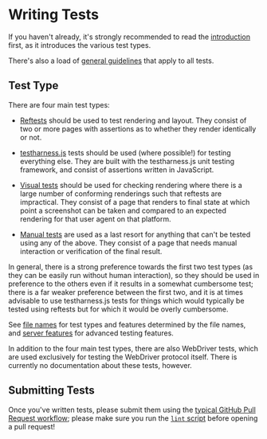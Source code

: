 # Writing Tests

If you haven't already, it's strongly recommended to read
the [introduction](../introduction) first, as it introduces the various test types.

There's also a load of [general guidelines](general-guidelines) that apply to all tests.

## Test Type

There are four main test types:

* [Reftests](reftests) should be used to test rendering and layout. They
  consist of two or more pages with assertions as to whether they
  render identically or not.

* [testharness.js](testharness) tests should be used (where
  possible!) for testing everything else. They are built with the
  testharness.js unit testing framework, and consist of assertions
  written in JavaScript.

* [Visual tests](visual) should be used for checking rendering where
  there is a large number of conforming renderings such that reftests
  are impractical. They consist of a page that renders to final state
  at which point a screenshot can be taken and compared to an expected
  rendering for that user agent on that platform.

* [Manual tests](manual) are used as a last resort for anything
  that can't be tested using any of the above. They consist of a page
  that needs manual interaction or verification of the final result.

In general, there is a strong preference towards the first two test
types (as they can be easily run without human interaction), so they
should be used in preference to the others even if it results in a
somewhat cumbersome test; there is a far weaker preference between the
first two, and it is at times advisable to use testharness.js tests
for things which would typically be tested using reftests but for
which it would be overly cumbersome.

See [file names](file-names) for test types and features determined by the file names,
and [server features](server-features) for advanced testing features.

In addition to the four main test types, there are also WebDriver
tests, which are used exclusively for testing the WebDriver protocol
itself. There is currently no documentation about these tests,
however.

## Submitting Tests

Once you've written tests, please submit them using
the [typical GitHub Pull Request workflow](submission-process); please
make sure you run the [`lint` script](lint-tool) before opening a pull request!
